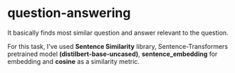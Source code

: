 # question-answering

It basically finds most similar question and answer relevant to the question. 

For this task, I've used **Sentence Similarity** library, Sentence-Transformers pretrained model **(distilbert-base-uncased)**, **sentence_embedding** for embedding and **cosine** as a similarity metric. 
